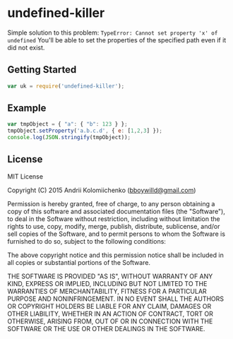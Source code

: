 # undefined-killer

Simple solution to this problem: `TypeError: Cannot set property 'x' of undefined`
You'll be able to set the properties of the specified path even if it did not exist.

## Getting Started
```javascript
var uk = require('undefined-killer');
```

## Example
```javascript
var tmpObject = { "a": { "b": 123 } };
tmpObject.setProperty('a.b.c.d', { e: [1,2,3] });
console.log(JSON.stringify(tmpObject));
```

## License

MIT License

Copyright (C) 2015 Andrii Kolomiichenko (bboywilld@gmail.com)

Permission is hereby granted, free of charge, to any person obtaining a copy of this software and associated documentation files (the "Software"), to deal in the Software without restriction, including without limitation the rights to use, copy, modify, merge, publish, distribute, sublicense, and/or sell copies of the Software, and to permit persons to whom the Software is furnished to do so, subject to the following conditions:

The above copyright notice and this permission notice shall be included in all copies or substantial portions of the Software.

THE SOFTWARE IS PROVIDED "AS IS", WITHOUT WARRANTY OF ANY KIND, EXPRESS OR IMPLIED, INCLUDING BUT NOT LIMITED TO THE WARRANTIES OF MERCHANTABILITY, FITNESS FOR A PARTICULAR PURPOSE AND NONINFRINGEMENT. IN NO EVENT SHALL THE AUTHORS OR COPYRIGHT HOLDERS BE LIABLE FOR ANY CLAIM, DAMAGES OR OTHER LIABILITY, WHETHER IN AN ACTION OF CONTRACT, TORT OR OTHERWISE, ARISING FROM, OUT OF OR IN CONNECTION WITH THE SOFTWARE OR THE USE OR OTHER DEALINGS IN THE SOFTWARE.
